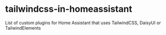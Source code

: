 # tailwindcss-in-homeassistant
List of custom plugins for Home Assistant that uses TailwindCSS, DaisyUI or TailwindElements
